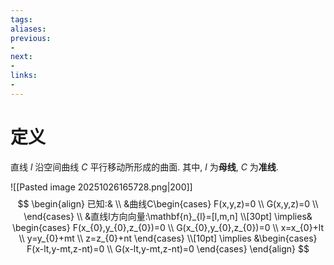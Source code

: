 ```yaml
---
tags:
aliases:
previous:
- 
next:
- 
links:
- 
---
```

# 定义
直线 $l$ 沿空间曲线 $C$ 平行移动所形成的曲面.
其中, $l$ 为**母线**, $C$ 为**准线**.

![[Pasted image 20251026165728.png|200]]
$$
\begin{align}
已知:& \\
&曲线C\begin{cases}
F(x,y,z)=0 \\
G(x,y,z)=0 \\
\end{cases} \\
&直线l方向向量:\mathbf{n}_{l}=[l,m,n] \\[30pt]
\implies& \begin{cases}
F(x_{0},y_{0},z_{0})=0 \\
G(x_{0},y_{0},z_{0})=0 \\
x=x_{0}+lt \\
y=y_{0}+mt \\
z=z_{0}+nt
\end{cases} \\[10pt]
\implies &\begin{cases}
F(x-lt,y-mt,z-nt)=0 \\
G(x-lt,y-mt,z-nt)=0
\end{cases}
\end{align}
$$




